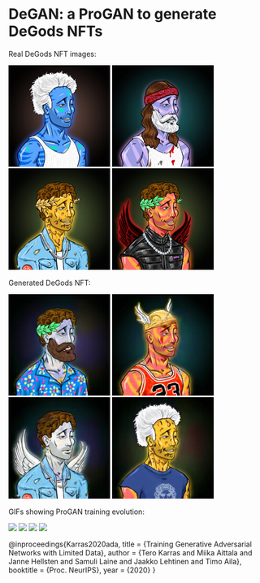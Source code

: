 # DeGAN: a ProGAN to generate DeGods NFTs

Real DeGods NFT images:
<p float="left">
  <img src="https://raw.githubusercontent.com/louisreberga/degan/main/images/DeGods_0.jpg" width="200" />
  <img src="https://raw.githubusercontent.com/louisreberga/degan/main/images/DeGods_1.jpg" width="200" />
  <img src="https://raw.githubusercontent.com/louisreberga/degan/main/images/DeGods_2.jpg" width="200" />
  <img src="https://raw.githubusercontent.com/louisreberga/degan/main/images/DeGods_3.jpg" width="200" />
</p>

Generated DeGods NFT:
<p float="left">
  <img src="https://raw.githubusercontent.com/louisreberga/degan/main/images/DeGAN_0.jpg" width="200" />
  <img src="https://raw.githubusercontent.com/louisreberga/degan/main/images/DeGAN_1.jpg" width="200" />
  <img src="https://raw.githubusercontent.com/louisreberga/degan/main/images/DeGAN_2.jpg" width="200" />
  <img src="https://raw.githubusercontent.com/louisreberga/degan/main/images/DeGAN_3.jpg" width="200" />
</p>

GIFs showing ProGAN training evolution:
<p float="left">
  <img src="https://raw.githubusercontent.com/louisreberga/degan/main/images/DeGAN_0.gif" width="200" />
  <img src="https://raw.githubusercontent.com/louisreberga/degan/main/images/DeGAN_1.gif" width="200" />
  <img src="https://raw.githubusercontent.com/louisreberga/degan/main/images/DeGAN_2.gif" width="200" />
  <img src="https://raw.githubusercontent.com/louisreberga/degan/main/images/DeGAN_3.gif" width="200" />
</p>

@inproceedings{Karras2020ada,
  title     = {Training Generative Adversarial Networks with Limited Data},
  author    = {Tero Karras and Miika Aittala and Janne Hellsten and Samuli Laine and Jaakko Lehtinen and Timo Aila},
  booktitle = {Proc. NeurIPS},
  year      = {2020}
}
